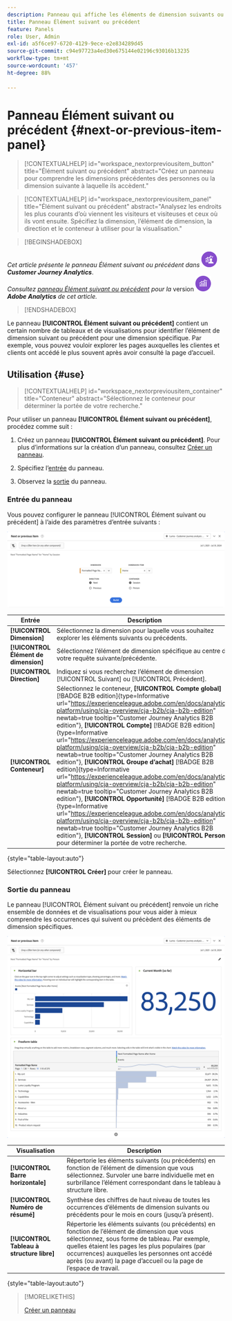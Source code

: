 ```yaml
---
description: Panneau qui affiche les éléments de dimension suivants ou précédents pour une dimension spécifique.
title: Panneau Élément suivant ou précédent
feature: Panels
role: User, Admin
exl-id: a5f6ce97-6720-4129-9ece-e2e834289d45
source-git-commit: c94e97723a4ed30e675144e02196c93016b13235
workflow-type: tm+mt
source-wordcount: '457'
ht-degree: 88%

---
```


# Panneau Élément suivant ou précédent {#next-or-previous-item-panel}

<!-- markdownlint-disable MD034 -->

>[!CONTEXTUALHELP]
>id="workspace_nextorpreviousitem_button"
>title="Élément suivant ou précédent"
>abstract="Créez un panneau pour comprendre les dimensions précédentes des personnes ou la dimension suivante à laquelle ils accèdent."

>[!CONTEXTUALHELP]
>id="workspace_nextorpreviousitem_panel"
>title="Élément suivant ou précédent"
>abstract="Analysez les endroits les plus courants d’où viennent les visiteurs et visiteuses et ceux où ils vont ensuite. Spécifiez la dimension, l’élément de dimension, la direction et le conteneur à utiliser pour la visualisation."



<!-- markdownlint-enable MD034 -->

>[!BEGINSHADEBOX]

_Cet article présente le panneau Élément suivant ou précédent dans_ ![CustomerJourneyAnalytics](/help/assets/icons/CustomerJourneyAnalytics.svg) _**Customer Journey Analytics**_.<br/>_Consultez [panneau Élément suivant ou précédent](https://experienceleague.adobe.com/fr/docs/analytics/analyze/analysis-workspace/panels/next-previous) pour la_ version ![AdobeAnalytics](/help/assets/icons/AdobeAnalytics.svg) _**Adobe Analytics** de cet article._

>[!ENDSHADEBOX]

Le panneau **[!UICONTROL Élément suivant ou précédent]** contient un certain nombre de tableaux et de visualisations pour identifier l’élément de dimension suivant ou précédent pour une dimension spécifique. Par exemple, vous pouvez vouloir explorer les pages auxquelles les clientes et clients ont accédé le plus souvent après avoir consulté la page d’accueil.

## Utilisation {#use}

>[!CONTEXTUALHELP]
>id="workspace_nextorpreviousitem_container"
>title="Conteneur"
>abstract="Sélectionnez le conteneur pour déterminer la portée de votre recherche."

Pour utiliser un panneau **[!UICONTROL Élément suivant ou précédent]**, procédez comme suit :

1. Créez un panneau **[!UICONTROL Élément suivant ou précédent]**. Pour plus d’informations sur la création d’un panneau, consultez [Créer un panneau](panels.md#create-a-panel).

1. Spécifiez l’[entrée](#panel-input) du panneau.

1. Observez la [sortie](#panel-output) du panneau.

### Entrée du panneau

Vous pouvez configurer le panneau [!UICONTROL Élément suivant ou précédent] à lʼaide des paramètres dʼentrée suivants :

![Panneau Élément suivant ou précédent](assets/next-or-previous-item.png)

| Entrée | Description |
| --- | --- |
| **[!UICONTROL Dimension]** | Sélectionnez la dimension pour laquelle vous souhaitez explorer les éléments suivants ou précédents. |
| **[!UICONTROL Élément de dimension]** | Sélectionnez l’élément de dimension spécifique au centre de votre requête suivante/précédente. |
| **[!UICONTROL Direction]** | Indiquez si vous recherchez l’élément de dimension [!UICONTROL Suivant] ou [!UICONTROL Précédent]. |
| **[!UICONTROL Conteneur]** | Sélectionnez le conteneur, **[!UICONTROL Compte global]** [!BADGE B2B edition]{type=Informative url="https://experienceleague.adobe.com/en/docs/analytics-platform/using/cja-overview/cja-b2b/cja-b2b-edition" newtab=true tooltip="Customer Journey Analytics B2B edition"}, **[!UICONTROL Compte]** [!BADGE B2B edition]{type=Informative url="https://experienceleague.adobe.com/en/docs/analytics-platform/using/cja-overview/cja-b2b/cja-b2b-edition" newtab=true tooltip="Customer Journey Analytics B2B edition"}, **[!UICONTROL Groupe d’achat]** [!BADGE B2B edition]{type=Informative url="https://experienceleague.adobe.com/en/docs/analytics-platform/using/cja-overview/cja-b2b/cja-b2b-edition" newtab=true tooltip="Customer Journey Analytics B2B edition"}, **[!UICONTROL Opportunité]** [!BADGE B2B edition]{type=Informative url="https://experienceleague.adobe.com/en/docs/analytics-platform/using/cja-overview/cja-b2b/cja-b2b-edition" newtab=true tooltip="Customer Journey Analytics B2B edition"}, **[!UICONTROL Session]** ou **[!UICONTROL Person]**, pour déterminer la portée de votre recherche. |

{style="table-layout:auto"}

Sélectionnez **[!UICONTROL Créer]** pour créer le panneau.

### Sortie du panneau

Le panneau [!UICONTROL Élément suivant ou précédent] renvoie un riche ensemble de données et de visualisations pour vous aider à mieux comprendre les occurrences qui suivent ou précèdent des éléments de dimension spécifiques.


![Sortie du panneau Suivant/Précédent](assets/next-or-previous-item-output.png)


| Visualisation | Description |
| --- | --- |
| **[!UICONTROL Barre horizontale]** | Répertorie les éléments suivants (ou précédents) en fonction de l’élément de dimension que vous sélectionnez. Survoler une barre individuelle met en surbrillance l’élément correspondant dans le tableau à structure libre. |
| **[!UICONTROL Numéro de résumé]** | Synthèse des chiffres de haut niveau de toutes les occurrences d’éléments de dimension suivants ou précédents pour le mois en cours (jusqu’à présent). |
| **[!UICONTROL Tableau à structure libre]** | Répertorie les éléments suivants (ou précédents) en fonction de l’élément de dimension que vous sélectionnez, sous forme de tableau. Par exemple, quelles étaient les pages les plus populaires (par occurrences) auxquelles les personnes ont accédé après (ou avant) la page d’accueil ou la page de l’espace de travail. |

{style="table-layout:auto"}


>[!MORELIKETHIS]
>
>[Créer un panneau](/help/analysis-workspace/c-panels/panels.md#create-a-panel)
>
